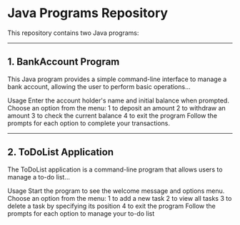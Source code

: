 # Java Programs Repository

This repository contains two Java programs:

---

## 1. BankAccount Program

This Java program provides a simple command-line interface to manage a bank account, allowing the user to perform basic operations...

Usage
Enter the account holder's name and initial balance when prompted.
Choose an option from the menu:
1 to deposit an amount
2 to withdraw an amount
3 to check the current balance
4 to exit the program
Follow the prompts for each option to complete your transactions.

---

## 2. ToDoList Application

The ToDoList application is a command-line program that allows users to manage a to-do list...

Usage
Start the program to see the welcome message and options menu.
Choose an option from the menu:
1 to add a new task
2 to view all tasks
3 to delete a task by specifying its position
4 to exit the program
Follow the prompts for each option to manage your to-do list


